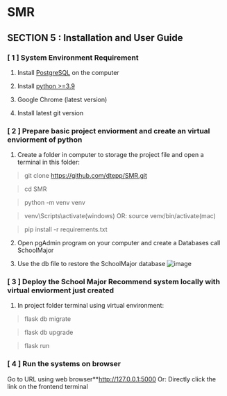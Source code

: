 # SMR

## SECTION 5 : Installation and User Guide

### [ 1 ] System Environment Requirement

1. Install [PostgreSQL](https://www.postgresql.org/download/) on the computer

2. Install [python >=3.9](https://www.python.org/downloads/)

3. Google Chrome (latest version)

4. Install latest git version

### [ 2 ] Prepare basic project enviorment and create an virtual enviorment of python

1. Create a folder in computer to storage the project file and open a terminal in this folder:

 >git clone https://github.com/dtepp/SMR.git

 >cd SMR

 >python -m venv venv

 >venv\Scripts\activate(windows) OR: source venv/bin/activate(mac)

 >pip install -r requirements.txt

2. Open pgAdmin program on your computer and create a Databases call SchoolMajor

3. Use the db file to restore the SchoolMajor database
![image](https://user-images.githubusercontent.com/38468080/221105304-a615db54-6ae5-44c5-b949-60bee7ed187b.png)


### [ 3 ] Deploy the School Major Recommend system locally with virtual enviorment just created

1. In project folder terminal using virtual environment: 

 >flask db migrate
 
 >flask db upgrade
 
 >flask run


### [ 4 ] Run the systems on browser
Go to URL using web browser**http://127.0.0.1:5000
Or: Directly click the link on the frontend terminal
